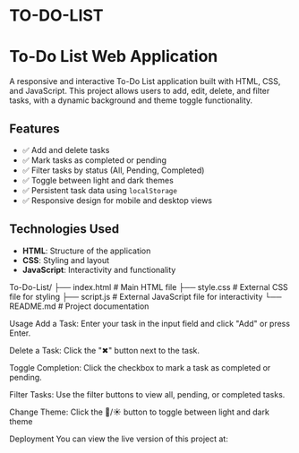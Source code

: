 # TO-DO-LIST
# To-Do List Web Application

A responsive and interactive To-Do List application built with HTML, CSS, and JavaScript. This project allows users to add, edit, delete, and filter tasks, with a dynamic background and theme toggle functionality.

## Features

- ✅ Add and delete tasks
- ✅ Mark tasks as completed or pending
- ✅ Filter tasks by status (All, Pending, Completed)
- ✅ Toggle between light and dark themes
- ✅ Persistent task data using `localStorage`
- ✅ Responsive design for mobile and desktop views

## Technologies Used

- **HTML**: Structure of the application
- **CSS**: Styling and layout
- **JavaScript**: Interactivity and functionality

To-Do-List/
├── index.html # Main HTML file
├── style.css # External CSS file for styling
├── script.js # External JavaScript file for interactivity
└── README.md # Project documentation

Usage
Add a Task: Enter your task in the input field and click "Add" or press Enter.

Delete a Task: Click the "✖" button next to the task.

Toggle Completion: Click the checkbox to mark a task as completed or pending.

Filter Tasks: Use the filter buttons to view all, pending, or completed tasks.

Change Theme: Click the 🌙/☀️ button to toggle between light and dark theme


Deployment
You can view the live version of this project at:
